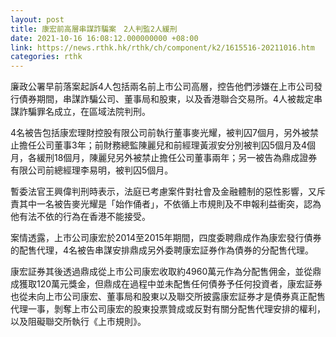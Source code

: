 ```yaml
---
layout: post
title: 康宏前高層串謀詐騙案　2人判監2人緩刑
date: 2021-10-16 16:08:12.000000000 +08:00
link: https://news.rthk.hk/rthk/ch/component/k2/1615516-20211016.htm
categories: rthk
---
```


廉政公署早前落案起訴4人包括兩名前上市公司高層，控告他們涉嫌在上市公司發行債券期間，串謀詐騙公司、董事局和股東，以及香港聯合交易所。4人被裁定串謀詐騙罪名成立，在區域法院判刑。

4名被告包括康宏理財控股有限公司前執行董事麥光耀，被判囚7個月，另外被禁止擔任公司董事3年；前財務總監陳麗兒和前經理黃淑安分別被判囚5個月及4個月，各緩刑18個月，陳麗兒另外被禁止擔任公司董事兩年；另一被告為鼎成證券有限公司前總經理李易明，被判囚5個月。

暫委法官王興偉判刑時表示，法庭已考慮案件對社會及金融體制的惡性影響，又斥責其中一名被告麥光耀是「始作俑者」，不依循上市規則及不申報利益衝突，認為他有法不依的行為在香港不能接受。

案情透露，上市公司康宏於2014至2015年期間，四度委聘鼎成作為康宏發行債券的配售代理，4名被告串謀安排鼎成另外委聘康宏証券作為債券的分配售代理。

康宏証券其後透過鼎成從上市公司康宏收取約4960萬元作為分配售佣金，並從鼎成獲取120萬元獎金，但鼎成在過程中並未配售任何債券予任何投資者，康宏証券也從未向上市公司康宏、董事局和股東以及聯交所披露康宏証券才是債券真正配售代理一事，剝奪上市公司康宏的股東投票贊成或反對有關分配售代理安排的權利，以及阻礙聯交所執行《上市規則》。
